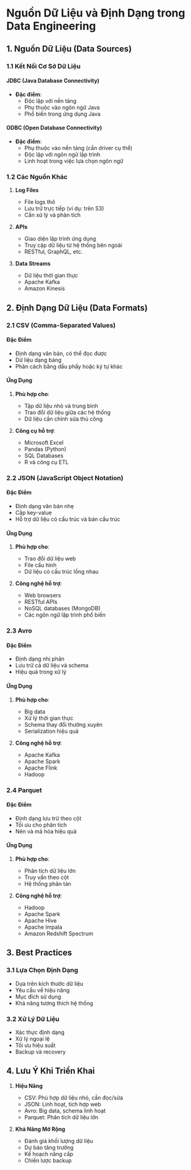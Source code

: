 # Nguồn Dữ Liệu và Định Dạng trong Data Engineering

## 1. Nguồn Dữ Liệu (Data Sources)

### 1.1 Kết Nối Cơ Sở Dữ Liệu

#### JDBC (Java Database Connectivity)
- **Đặc điểm**:
  - Độc lập với nền tảng
  - Phụ thuộc vào ngôn ngữ Java
  - Phổ biến trong ứng dụng Java

#### ODBC (Open Database Connectivity)
- **Đặc điểm**:
  - Phụ thuộc vào nền tảng (cần driver cụ thể)
  - Độc lập với ngôn ngữ lập trình
  - Linh hoạt trong việc lựa chọn ngôn ngữ

### 1.2 Các Nguồn Khác
1. **Log Files**
   - File logs thô
   - Lưu trữ trực tiếp (ví dụ: trên S3)
   - Cần xử lý và phân tích

2. **APIs**
   - Giao diện lập trình ứng dụng
   - Truy cập dữ liệu từ hệ thống bên ngoài
   - RESTful, GraphQL, etc.

3. **Data Streams**
   - Dữ liệu thời gian thực
   - Apache Kafka
   - Amazon Kinesis

## 2. Định Dạng Dữ Liệu (Data Formats)

### 2.1 CSV (Comma-Separated Values)

#### Đặc Điểm
- Định dạng văn bản, có thể đọc được
- Dữ liệu dạng bảng
- Phân cách bằng dấu phẩy hoặc ký tự khác

#### Ứng Dụng
1. **Phù hợp cho**:
   - Tập dữ liệu nhỏ và trung bình
   - Trao đổi dữ liệu giữa các hệ thống
   - Dữ liệu cần chỉnh sửa thủ công

2. **Công cụ hỗ trợ**:
   - Microsoft Excel
   - Pandas (Python)
   - SQL Databases
   - R và công cụ ETL

### 2.2 JSON (JavaScript Object Notation)

#### Đặc Điểm
- Định dạng văn bản nhẹ
- Cặp key-value
- Hỗ trợ dữ liệu có cấu trúc và bán cấu trúc

#### Ứng Dụng
1. **Phù hợp cho**:
   - Trao đổi dữ liệu web
   - File cấu hình
   - Dữ liệu có cấu trúc lồng nhau

2. **Công nghệ hỗ trợ**:
   - Web browsers
   - RESTful APIs
   - NoSQL databases (MongoDB)
   - Các ngôn ngữ lập trình phổ biến

### 2.3 Avro

#### Đặc Điểm
- Định dạng nhị phân
- Lưu trữ cả dữ liệu và schema
- Hiệu quả trong xử lý

#### Ứng Dụng
1. **Phù hợp cho**:
   - Big data
   - Xử lý thời gian thực
   - Schema thay đổi thường xuyên
   - Serialization hiệu quả

2. **Công nghệ hỗ trợ**:
   - Apache Kafka
   - Apache Spark
   - Apache Flink
   - Hadoop

### 2.4 Parquet

#### Đặc Điểm
- Định dạng lưu trữ theo cột
- Tối ưu cho phân tích
- Nén và mã hóa hiệu quả

#### Ứng Dụng
1. **Phù hợp cho**:
   - Phân tích dữ liệu lớn
   - Truy vấn theo cột
   - Hệ thống phân tán

2. **Công nghệ hỗ trợ**:
   - Hadoop
   - Apache Spark
   - Apache Hive
   - Apache Impala
   - Amazon Redshift Spectrum

## 3. Best Practices

### 3.1 Lựa Chọn Định Dạng
- Dựa trên kích thước dữ liệu
- Yêu cầu về hiệu năng
- Mục đích sử dụng
- Khả năng tương thích hệ thống

### 3.2 Xử Lý Dữ Liệu
- Xác thực định dạng
- Xử lý ngoại lệ
- Tối ưu hiệu suất
- Backup và recovery

## 4. Lưu Ý Khi Triển Khai

1. **Hiệu Năng**
   - CSV: Phù hợp dữ liệu nhỏ, cần đọc/sửa
   - JSON: Linh hoạt, tích hợp web
   - Avro: Big data, schema linh hoạt
   - Parquet: Phân tích dữ liệu lớn

2. **Khả Năng Mở Rộng**
   - Đánh giá khối lượng dữ liệu
   - Dự báo tăng trưởng
   - Kế hoạch nâng cấp
   - Chiến lược backup